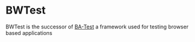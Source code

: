 # BWTest
BWTest is the successor of [BA-Test](https://github.com/ameerwasi001/BA-Test) a framework used for testing browser based applications
